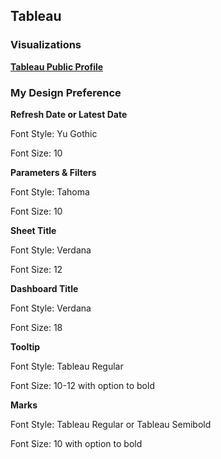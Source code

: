 ## Tableau

### Visualizations
  <div>
    <a href="https://public.tableau.com/profile/max6387"><b>Tableau Public Profile</b></a>
  </div>
  
  
  ### My Design Preference
  <div>
  <b> Refresh Date or Latest Date </b>
  <p> Font Style: Yu Gothic </p>
  <p> Font Size: 10 </p>
  </div>
  
  <div>
  <b> Parameters & Filters </b>
  <p> Font Style: Tahoma </p>
  <p> Font Size: 10 </p>
  </div>
  
  <div>
  <b> Sheet Title </b>
  <p> Font Style: Verdana </p>
  <p> Font Size: 12 </p>
  </div>
  
  <div>
  <b> Dashboard Title </b>
  <p> Font Style: Verdana </p>
  <p> Font Size: 18 </p>
  </div>
  
  <div>
  <b> Tooltip </b>
  <p> Font Style: Tableau Regular </p>
  <p> Font Size: 10-12 with option to bold </p>
  </div>
  
  <div>
  <b> Marks </b>
  <p> Font Style: Tableau Regular or Tableau Semibold </p>
  <p> Font Size: 10 with option to bold </p>
  </div>
  
  
